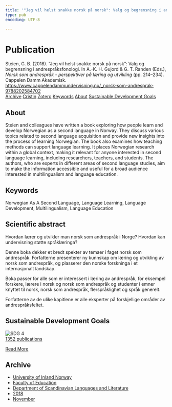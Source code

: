 ```yaml
---
title: '"Jeg vil helst snakke norsk på norsk": Valg og begrensning i andrespråksfonologi'
type: pub
encoding: UTF-8

---
```

<h1>Publication</h1>
<article id="csl-bib-container-WKTUH2CA" class="csl-bib-container">
  <div class="csl-bib-body"> <div class="csl-entry">Steien, G. B. (2018). “Jeg vil helst snakke norsk på norsk”: Valg og begrensning i andrespråksfonologi. In A.-K. H. Gujord &#38; G. T. Randen (Eds.), <i>Norsk som andrespråk - perspektiver på læring og utvikling</i> (pp. 214–234). Cappelen Damm Akademisk. <a href="https://www.cappelendammundervisning.no/_norsk-som-andresprak-9788202584702">https://www.cappelendammundervisning.no/_norsk-som-andresprak-9788202584702</a></div> </div>
  <div class="csl-bib-buttons">
    <a href="#taxonomy-article-WKTUH2CA" alt="archive" class="csl-bib-button">Archive</a>
    <a href="https://app.cristin.no/results/show.jsf?id=1630069" alt="Cristin" class="csl-bib-button">Cristin</a>
    <a href="http://zotero.org/groups/5881554/items/WKTUH2CA" alt="Zotero" class="csl-bib-button">Zotero</a>
    <a href="#keywords-article-WKTUH2CA" alt="keywords" class="csl-bib-button">Keywords</a>
    <a href="#about-article-WKTUH2CA" alt="about_pub" class="csl-bib-button">About</a>
    <a href="#sdg-article-WKTUH2CA" alt="sdg" class="csl-bib-button">Sustainable Development Goals</a>
  </div>
  <div id="csl-bib-meta-container-WKTUH2CA"></div>
</article>
<div id="csl-bib-meta-WKTUH2CA" class="csl-bib-meta">
  <article id="about-article-WKTUH2CA" class="about_pub-article">
    <h1>About</h1>
    Steien and colleagues have written a book exploring how people learn and develop Norwegian as a second language in Norway. They discuss various topics related to second language acquisition and provide new insights into the process of learning Norwegian. The book also examines how teaching methods can support language learning. It places Norwegian research within a global context, making it relevant for anyone interested in second language learning, including researchers, teachers, and students. The authors, who are experts in different areas of second language studies, aim to make the information accessible and useful for a broad audience interested in multilingualism and language education.
  </article>
  <article id="keywords-article-WKTUH2CA" class="keywords-article">
    <h1>Keywords</h1>
    Norwegian As A Second Language, Language Learning, Language Development, Multilingualism, Language Education
  </article>
  <article id="abstract-article-WKTUH2CA" class="abstract-article">
    <h1>Scientific abstract</h1>
    Hvordan lærer og utvikler man norsk som andrespråk i Norge?  
Hvordan kan undervisning støtte språklæringa? 
 
Denne boka dekker et bredt spekter av temaer i faget norsk som andrespråk. Forfatterne presenterer ny kunnskap om læring og utvikling av norsk som andrespråk, og plasserer den norske forskninga i et internasjonalt landskap. 
 
Boka passer for alle som er interessert i læring av andrespråk, for eksempel forskere, lærere i norsk og norsk som andrespråk og studenter i emner knyttet til norsk, norsk som andrespråk, flerspråklighet og språk generelt. 
 
Forfatterne av de ulike kapitlene er alle eksperter på forskjellige områder av andrespråksfeltet.
  </article>
  <article id="sdg-article-WKTUH2CA" class="sdg-article">
    <h1>Sustainable Development Goals</h1>
    <div class="sdg-container"><div id="sdg4" class="sdg">
        <img src="{{< params subfolder >}}images/sdg/sdg04_en.png" class="image" alt="SDG 4">
        <div class="sdg-overlay">
          <a href="{{< params subfolder >}}en/archive/?sdg=4#archive" class="sdg-publication-count"><span>1352</span> publications</a>
          <p><a href="https://sdgs.un.org/goals/goal4" class="sdg-read-more">Read More</a></p>
        </div>
      </div></div>
  </article>
  <article id="taxonomy-article-WKTUH2CA" class="taxonomy-article">
    <h1>Archive</h1>
    <ul>
      <li><a href="{{< params subfolder >}}en/archive/?key=3DCRN523">University of Inland Norway</a></li>
      <li><a href="{{< params subfolder >}}en/archive/?key=WYNZA47F">Faculty of Education</a></li>
      <li><a href="{{< params subfolder >}}en/archive/?key=T9U6ILTU">Department of Scandinavian Languages and Literature</a></li>
      <li><a href="{{< params subfolder >}}en/archive/?key=6K7ZIYQV">2018</a></li>
      <li><a href="{{< params subfolder >}}en/archive/?key=TREPXF5H">November</a></li>
    </ul>
  </article>
</div>
